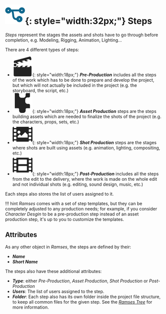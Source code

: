 # ![](../img/icons/connections_sl.svg){: style="width:32px;"} Steps

*Steps* represent the stages the assets and shots have to go through before completion, e.g. Modeling, Rigging, Animation, Lighting...

There are 4 different types of steps:

- ![](../img/icons/cinema-movie_sl.svg){: style="width:18px;"} ***Pre-Production*** includes all the steps of the work which has to be done to prepare and develop the project, but which will not actually be included in the project (e.g. the storyboard, the script, etc.)
-  ![](../img/icons/property-asset_sl.svg){: style="width:18px;"} ***Asset Production*** steps are the steps building assets which are needed to finalize the shots of the project (e.g. the characters, props, sets, etc.)
-  ![](../img/icons/shot-frame_sd.svg){: style="width:18px;"} ***Shot Production*** steps are the stages where shots are built using assets (e.g. animation, lighting, compositing, etc.)
-  ![](../img/icons/film_sl.svg){: style="width:18px;"} ***Post-Production*** includes all the steps from the edit to the delivery, where the work is made on the whole edit and not individual shots (e.g. editing, sound design, music, etc.)

Each steps also stores the list of users assigned to it.

!!! hint
    *Ramses* comes with a set of step templates, but they can be completely adjusted to any production needs; for example, if you consider *Character Desgin* to be a pre-production step instead of an asset production step, it's up to you to customize the templates.

## Attributes

As any other object in *Ramses*, the steps are defined by their:

- ***Name***
- ***Short Name***

The steps also have these additional attributes:

- ***Type***: either *Pre-Production*, *Asset Production*, *Shot Production* or *Post-Production*
- ***Users***: The list of users assigned to the step.
- ***Folder***: Each step also has its own folder inside the project file structure, to keep all common files for the given step. See the [*Ramses Tree*](../files/tree.md) for more information.